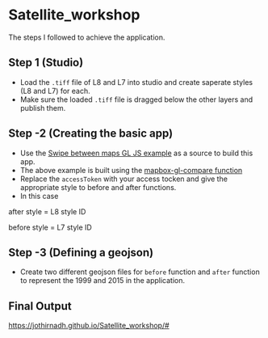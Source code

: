 # Satellite_workshop

The steps I followed to achieve the application.

## Step 1 (Studio)
* Load the `.tiff` file of L8 and L7 into studio and create saperate styles (L8 and L7) for each.
* Make sure the loaded `.tiff` file is dragged below the other layers and publish them.

## Step -2 (Creating the basic app)
* Use the [Swipe between maps GL JS example](https://www.mapbox.com/mapbox-gl-js/example/mapbox-gl-compare/) as a source to build this app.
 * The above example is built using the [mapbox-gl-compare function](https://github.com/mapbox/mapbox-gl-compare)
* Replace the `accessToken` with your access tocken and give the appropriate style to before and after functions.
 * In this case 
 
after style = L8 style ID

before style = L7 style ID

## Step -3 (Defining a geojson)
* Create two different geojson files for `before` function and `after` function to represent the 1999 and 2015 in the application.

## Final Output

https://jothirnadh.github.io/Satellite_workshop/#
